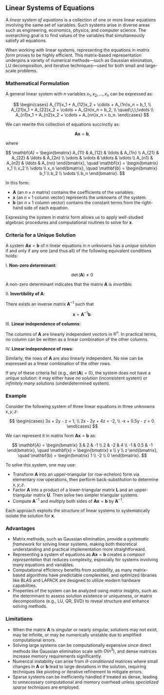 ## Linear Systems of Equations

A *linear system of equations* is a collection of one or more linear equations involving the same set of variables. Such systems arise in diverse areas such as engineering, economics, physics, and computer science. The overarching goal is to find values of the variables that simultaneously satisfy all equations.

When working with linear systems, representing the equations in *matrix form* proves to be highly efficient. This matrix-based representation underpins a variety of numerical methods—such as Gaussian elimination, LU decomposition, and iterative techniques—used for both small and large-scale problems.

### Mathematical Formulation

A general linear system with $n$ variables $x_1, x_2, \ldots, x_n$ can be expressed as:

$$
\begin{cases}
A_{11}x_1 + A_{12}x_2 + \cdots + A_{1n}x_n = b_1, \\
A_{21}x_1 + A_{22}x_2 + \cdots + A_{2n}x_n = b_2, \\
\quad\;\;\;\vdots \\
A_{n1}x_1 + A_{n2}x_2 + \cdots + A_{nn}x_n = b_n.
\end{cases}
$$

We can rewrite this collection of equations succinctly as:

$$
\mathbf{A} \mathbf{x} = \mathbf{b},
$$

where

$$
\mathbf{A} = \begin{bmatrix}
A_{11} & A_{12} & \ldots & A_{1n} \\
A_{21} & A_{22} & \ldots & A_{2n} \\
\vdots & \vdots & \ddots & \vdots \\
A_{n1} & A_{n2} & \ldots & A_{nn}
\end{bmatrix},
\quad
\mathbf{x} = \begin{bmatrix}
x_1 \\
x_2 \\
\vdots \\
x_n
\end{bmatrix},
\quad
\mathbf{b} = \begin{bmatrix}
b_1 \\
b_2 \\
\vdots \\
b_n
\end{bmatrix}.
$$

In this form:

- $\mathbf{A}$ (an $n \times n$ matrix) contains the coefficients of the variables.
- $\mathbf{x}$ (an $n \times 1$ column vector) represents the unknowns of the system.
- $\mathbf{b}$ (an $n \times 1$ column vector) contains the constant terms from the right-hand side of each equation.

Expressing the system in matrix form allows us to apply well-studied algebraic procedures and computational routines to solve for $\mathbf{x}$.

### Criteria for a Unique Solution

A system $\mathbf{A}\mathbf{x} = \mathbf{b}$ of $n$ linear equations in $n$ unknowns has a *unique* solution if and only if any one (and thus all) of the following equivalent conditions holds:

I. **Non-zero determinant**: 

$$\det(\mathbf{A}) \neq 0$$  

A non-zero determinant indicates that the matrix $\mathbf{A}$ is *invertible*.

II. **Invertibility of $\mathbf{A}$**: 

There exists an inverse matrix $\mathbf{A}^{-1}$ such that  

$$
\mathbf{x} = \mathbf{A}^{-1}\mathbf{b}.
$$

III. **Linear independence of columns**: 

The columns of $\mathbf{A}$ are linearly independent vectors in $\mathbb{R}^n$. In practical terms, no column can be written as a linear combination of the other columns.

IV. **Linear independence of rows**: 

Similarly, the rows of $\mathbf{A}$ are also linearly independent. No row can be expressed as a linear combination of the other rows.

If any of these criteria fail (e.g., $\det(\mathbf{A}) = 0$), the system does not have a unique solution: it may either have *no solution* (inconsistent system) or *infinitely many solutions* (underdetermined system).

### Example

Consider the following system of three linear equations in three unknowns $x, y, z$:

$$
\begin{cases}
3x + 2y - z = 1, \\
2x - 2y + 4z = -2, \\
-x + 0.5y - z = 0.
\end{cases}
$$

We can represent it in matrix form $\mathbf{A}\mathbf{x} = \mathbf{b}$ as:

$$
\mathbf{A} = \begin{bmatrix}
3 & 2 & -1 \\
2 & -2 & 4 \\
-1 & 0.5 & -1
\end{bmatrix},
\quad
\mathbf{x} = \begin{bmatrix}
x \\
y \\
z
\end{bmatrix},
\quad
\mathbf{b} = \begin{bmatrix}
1 \\
-2 \\
0
\end{bmatrix}.
$$

To solve this system, one may use:

- Transform $\mathbf{A}$ into an upper-triangular (or row-echelon) form via elementary row operations, then perform back-substitution to determine $x, y, z$.
- Factor $\mathbf{A}$ into a product of a lower-triangular matrix $\mathbf{L}$ and an upper-triangular matrix $\mathbf{U}$. Then solve two simpler triangular systems.
- Compute $\mathbf{A}^{-1}$ and multiply both sides of $\mathbf{A}\mathbf{x} = \mathbf{b}$ by $\mathbf{A}^{-1}$.

Each approach exploits the structure of linear systems to systematically isolate the solution for $\mathbf{x}$.
### Advantages

- Matrix methods, such as Gaussian elimination, provide a *systematic framework* for solving linear systems, making both theoretical understanding and practical implementation more straightforward.
- Representing a system of equations as $\mathbf{A}\mathbf{x} = \mathbf{b}$ creates a *compact representation* that reduces complexity, especially for systems involving many equations and variables.
- Computational efficiency benefits from *scalability*, as many matrix-based algorithms have predictable complexities, and optimized libraries like BLAS and LAPACK are designed to utilize modern hardware capabilities.
- Properties of the system can be analyzed using *matrix insights*, such as the determinant to assess solution existence or uniqueness, or matrix decompositions (e.g., LU, QR, SVD) to reveal structure and enhance solving methods.

### Limitations

- When the matrix $\mathbf{A}$ is *singular* or nearly singular, solutions may not exist, may be infinite, or may be numerically unstable due to amplified computational errors.
- Solving large systems can be computationally expensive since direct methods like Gaussian elimination scale with $O(n^3)$, and dense matrices increase memory requirements significantly.
- Numerical instability can arise from *ill-conditioned* matrices where small changes in $\mathbf{A}$ or $\mathbf{b}$ lead to large deviations in the solution, requiring techniques like pivoting or iterative refinement to mitigate errors.
- Sparse systems can be inefficiently handled if treated as dense, leading to unnecessary computational and memory overhead unless *specialized sparse techniques* are employed.
